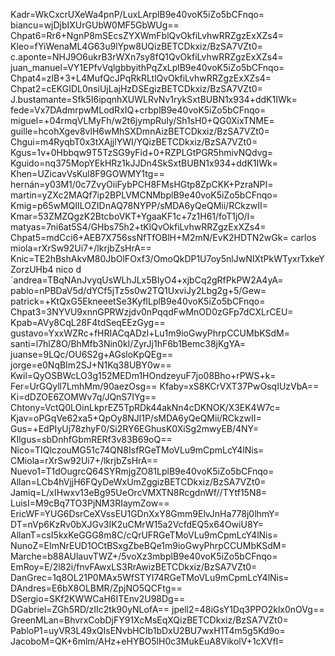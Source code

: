 Kadr=WkCxcrUXeWa4pnP/LuxLArplB9e40voK5iZo5bCFnqo=
biancu=wjDjbIXUrGUbW0MF5GbWUg==
Chpat6=Rr6+NgnP8mSEcsZYXWmFblQvOkfiLvhwRRZgzExXZs4=
Kleo=fYiWenaML4G63u9lYpw8UQizBETCDkxiz/BzSA7VZt0=
c.aponte=NHJ9O6ukrB3rWXn7sy8fQ1QvOkfiLvhwRRZgzExXZs4=
juan_manuel=VY1EPfvVqlgbbyithPqZxLplB9e40voK5iZo5bCFnqo=
Chpat4=zlB+3+L4MufQcJPqRkRLtlQvOkfiLvhwRRZgzExXZs4=
Chpat2=cEKGIDL0nsiUjLajHzDSEgizBETCDkxiz/BzSA7VZt0=
J.bustamante=Sfk5I6ipqnhXUWLRvNv1rykSxtBUBN1x934+ddK1IWk=
fede=Vx7DAdmrpwMLodRxIQ+crbplB9e40voK5iZo5bCFnqo=
miguel=+04rmqVLMyFh/w2t6jympRuIy/Sh1sH0+QG0XixTNME=
guille=hcohXgev8vlH6wMhSXDmnAizBETCDkxiz/BzSA7VZt0=
Chgui=m4RyqbT0x3tXAjjlYWI/YQizBETCDkxiz/BzSA7VZt0=
Kgus=1v+0Hbbqw9T5TzSG9yFid+0+RZPLGtPGR5hmivNQdvg=
Kguido=nq375MopYEkHRz1kJJDn4SkSxtBUBN1x934+ddK1IWk=
Khen=UZicavVsKul8F9GOWMY1tg==
hernán=y03M1/0c7ZvyOiiFybPCH8FMsHGtp8ZpCKK+PzraNPI=
martin=yZXc2MAQf7ip2BPLVMCNMbplB9e40voK5iZo5bCFnqo=
Kmig=p65wMQIILOZIDnAQ78NYPP/sMDA6yQeQMii/RCkzwII=
Kmar=53ZMZQgzK2BtcboVKT+YgaaKF1c+7z1H61/foT1jO/I=
matyas=7ni6at5S4/GHbs75h2+tKlQvOkfiLvhwRRZgzExXZs4=
Chpat5=mdCci6+AEB7X756ssNfTfOBlH+M2mN/EvK2HDTN2wGk=
carlos miola=rXrSw92Ui7+/lkrjbZsHrA==
Knic=TE2hBshAkvM80JbOlFOxf3/OmoQkDP1U7oy5nlJwNIXtPkWTyxrTxkeYZorzUHb4
nico d´andrea=TBqNAnJvyqUsWLhJLx5BIyO4+xjbCq2gRfPkPW2A4yA=
pablo=nPBDaV5d/dYCf5jTz5s0w2TQ1UxviJy2Lbg2g+5/Gew=
patrick=+KtQxG5EkneeetSe3KyflLplB9e40voK5iZo5bCFnqo=
Chpat3=3NYVU9xnnGPRWzjdv0nPqqdFwMnOD0zGFp7dCXLrCEU=
Kpab=AVy8CqL28F4tdSeqEEzGyg==
gustavo=YxxWZRc+fHRIACqADzl+Lu1m9ioGwyPhrpCCUMbKSdM=
santi=l7hlZ8O/BhMfb3Nin0kI/ZyrJj1hF6b1Bemc38jKgYA=
juanse=9LQc/OU6S2g+AGsloKpQEg==
jorge=e0NqBIm2SJ+N1Kq38UBY0w==
Kwil=QyOSBWcLO3g152MEDm1HOndzeyuF7jo08Bho+rPWS+k=
Fer=UrGQyll7LmhMm/90aezOsg==
Kfaby=xS8KCrVXT37PwOsqIUzVbA==
Ki=dDZOE6ZOMWv7q/JQnS7IYg==
Chtony=VctQ0LOinLkprEZ5TpRDk44akNn4cDKNOK/X3EK4W7c=
Kjav=oPGqVe62xa5+QpOy8NJl1P/sMDA6yQeQMii/RCkzwII=
Gus=+EdPIyUj78zhyF0/Si2RY6EGhusK0XiSg2mwyEB/4NY=
KIlgus=sbDnhfGbmRERf3v83B69oQ==
Nico=TIQlczouMG51c74QN8IsfRGeTMoVLu9mCpmLcY4lNis=
CMiola=rXrSw92Ui7+/lkrjbZsHrA==
Nuevo1=T1dOugrcQ64SYRmjgZO81LplB9e40voK5iZo5bCFnqo=
Allan=LCb4hVjjH6FQyDeWxUmZggizBETCDkxiz/BzSA7VZt0=
Jamiq=L/xIHwxv13eBg95UeOrcVMXTN8RcgdnWf//TYtf15N8=
LuisI=M9cBq7TO3PjNM3RIaymZow==
EricWF=YUG6DsrCeXVssEU1GDnXxY8Gmm9ElvJnHa778j0lhmY=
DT=nVp6KzRv0bXJGv3IK2uCMrW15a2VcfdEQ5x64OwiU8Y=
AllanT=csI5kxKeGGG8m8C/cQrUFRGeTMoVLu9mCpmLcY4lNis=
NunoZ=EImNrEUD1OCtBSxgZbeBQe1m9ioGwyPhrpCCUMbKSdM=
Marche=b88AUlauvTWZ+/5voXz3mbplB9e40voK5iZo5bCFnqo=
EmRoy=E/2l82i/fnvFAwxLS3RrAwizBETCDkxiz/BzSA7VZt0=
DanGrec=1q8OL21P0MAx5WfSTYI74RGeTMoVLu9mCpmLcY4lNis=
DAndres=E6bX8OLBMR/ZpjNO5QCFtg==
DSergio=SKf2KWWCaH6ITEnv2U98Dg==
DGabriel=ZGh5RD/zIIc2tk90yNLofA==
jpell2=48iGsY1Dq3PPO2klx0nOVg==
GreenMLan=BhvrxCobDjFY91XcMsEqXQizBETCDkxiz/BzSA7VZt0=
PabloP1=uyVR3L49xQIsENvbHCIb1bDxU2BU7wxH1T4m5g5Kd9o=
JacoboM=QK+6mlm/AHz+eHYBO5lH0c3MukEuA8VikolV+1cXVfI=
